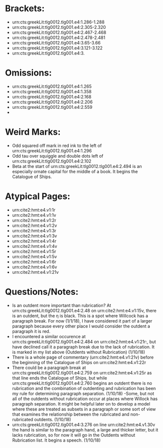 # Brackets:

- urn:cts:greekLit:tlg0012.tlg001.e4:1.286-1.288
- urn:cts:greekLit:tlg0012.tlg001.e4:2.305-2.320
- urn:cts:greekLit:tlg0012.tlg001.e4:2.467-2.468
- urn:cts:greekLit:tlg0012.tlg001.e4:2.478-2.481
- urn:cts:greekLit:tlg0012.tlg001.e4:3.65-3.66
- urn:cts:greekLit:tlg0012.tlg001.e4:3.121-3.122
- urn:cts:greekLit:tlg0012.tlg001.e4:3.

# Omissions:
- urn:cts:greekLit:tlg0012.tlg001.e4:1.265
- urn:cts:greekLit:tlg0012.tlg001.e4:1.358
- urn:cts:greekLit:tlg0012.tlg001.e4:2.168
- urn:cts:greekLit:tlg0012.tlg001.e4:2.206
- urn:cts:greekLit:tlg0012.tlg001.e4:2.559
- 

# Weird Marks:
- Odd squared off mark in red ink to the left of urn:cts:greekLit:tlg0012.tlg001.e4:1.296
- Odd tau over squiggle and double dots left of urn:cts:greekLit:tlg0012.tlg001.e4:2.102 
- Beta at the start of urn:cts:greekLit:tlg0012.tlg001.e4:2.494 is an especially ornate capital for the middle of a book. It begins the Catalogue of Ships.

# Atypical Pages:
- urn:cite2:hmt:e4.v1:1r
- urn:cite2:hmt:e4.v1:1v
- urn:cite2:hmt:e4.v1:2r
- urn:cite2:hmt:e4.v1:2v
- urn:cite2:hmt:e4.v1:3r
- urn:cite2:hmt:e4.v1:3v
- urn:cite2:hmt:e4.v1:4r
- urn:cite2:hmt:e4.v1:4v
- urn:cite2:hmt:e4.v1:5r
- urn:cite2:hmt:e4.v1:5v
- urn:cite2:hmt:e4.v1:6r
- urn:cite2:hmt:e4.v1:6v
- urn:cite2:hmt:e4.v1:21v

# Questions/Notes:
- Is an outdent more important than rubrication? At urn:cts:greekLit:tlg0012.tlg001.e4:2.48 on urn:cite2:hmt:e4.v1:15v, there is an outdent, but the η is black. This is a spot where Willcock has a paragraph break. For now (1/1/18), I have considered it part of a larger paragraph because every other place I would consider the outdent a paragraph it is red.
- I encountered a similar occurence at urn:cts:greekLit:tlg0012.tlg001.e4:2.484 on urn:cite2:hmt:e4.v1:21r:, but have    declined call it a paragraph break due to the lack of rubrication. It is marked in my list above (Outdents without Rubrication) (1/10/18)
- There is a whole page of commentary (urn:cite2:hmt:e4.v1:21v) before the beginning of the Catalogue of Ships on urn:cite2:hmt:e4.v1:22r
- There could be a paragraph break at urn:cts:greekLit:tlg0012.tlg001.e4:2.759 on urn:cite2:hmt:e4.v1:25r as that line ends the Catalogue of Ships, but while urn:cts:greekLit:tlg0012.tlg001.e4:2.760 begins an outdent there is no rubrication and the combination of outdenting and rubrication has been my rule for determining paragraph separation. (1/10/18)
-Some, but not all of the outdents without rubrication occur at places where Willock has paragraph separation. It might be helpful later on to develop a model where these are treated as subsets in a paragraph or some sort of view that examines the relationship between the rubricated and non-rubricated outdents. (1/10/18)
- urn:cts:greekLit:tlg0012.tlg001.e4:3.276 on line urn:cite2:hmt:e4.v1.30v the hand is similar to the paragraph hand, a large and thicker letter, but it lacks rubrication, so for now it will go in the Outdents without Rubrication list. It begins a speech. (1/10/18)
